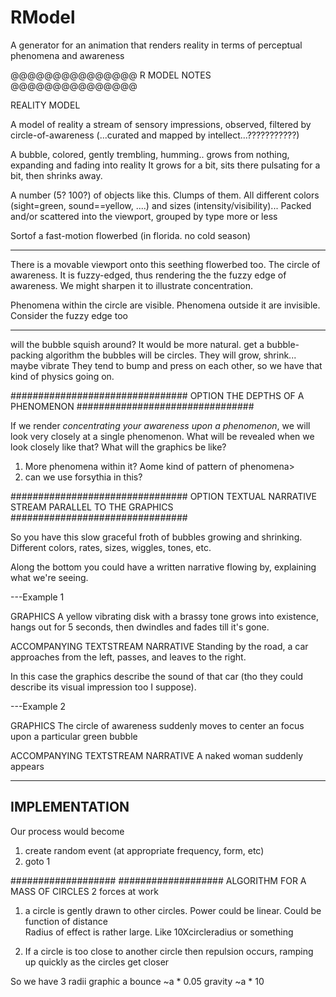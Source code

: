 # RModel
A generator for an animation that renders reality in terms of perceptual phenomena and awareness

@@@@@@@@@@@@@@@
R MODEL NOTES
@@@@@@@@@@@@@@@

REALITY MODEL

A model of reality
a stream of sensory impressions, observed, filtered by circle-of-awareness (...curated and mapped by intellect...???????????)

A bubble, colored, gently trembling, humming.. grows from nothing, expanding and fading into reality
It grows for a bit, sits there pulsating for a bit, then shrinks away.

A number (5? 100?) of objects like this. Clumps of them. 
All different colors (sight=green, sound==yellow, ....) and sizes (intensity/visibility)...
Packed and/or scattered into the viewport, grouped by type more or less

Sortof a fast-motion flowerbed (in florida. no cold season)

---
There is a movable viewport onto this seething flowerbed too. 
The circle of awareness. 
It is fuzzy-edged, thus rendering the the fuzzy edge of awareness. 
We might sharpen it to illustrate concentration.

Phenomena within the circle are visible. 
Phenomena outside it are invisible. 
Consider the fuzzy edge too 

----

will the bubble squish around? It would be more natural.
get a bubble-packing algorithm
the bubbles will be circles. They will grow, shrink... maybe vibrate
They tend to bump and press on each other, so we have that kind of physics going on.

################################
OPTION
THE DEPTHS OF A PHENOMENON
################################

If we render *concentrating your awareness upon a phenomenon*, we will look very closely at a single phenomenon. What will be revealed when we look closely like that? What will the graphics be like?

1) More phenomena within it? Aome kind of pattern of phenomena>
2) can we use forsythia in this?

################################
OPTION
TEXTUAL NARRATIVE STREAM PARALLEL TO THE GRAPHICS
################################

So you have this slow graceful froth of bubbles growing and shrinking. Different colors, rates, sizes, wiggles, tones, etc.

Along the bottom you could have a written narrative flowing by, explaining what we're seeing.

---Example 1

  GRAPHICS
      A yellow vibrating disk with a brassy tone grows into existence, hangs out for 5 seconds, then dwindles and fades till it's gone.

  ACCOMPANYING TEXTSTREAM NARRATIVE
      Standing by the road, a car approaches from the left, passes, and leaves to the right.

In this case the graphics describe the sound of that car (tho they could describe its visual impression too I suppose).

---Example 2

  GRAPHICS
     The circle of awareness suddenly moves to center an focus upon a particular green bubble
     
  ACCOMPANYING TEXTSTREAM NARRATIVE
     A naked woman suddenly appears 

-------------
IMPLEMENTATION
-------------

Our process would become

  1) create random event (at appropriate frequency, form, etc)
  2) goto 1
  
###################
###################
ALGORITHM FOR A MASS OF CIRCLES
2 forces at work
1. a circle is gently drawn to other circles. 
  Power could be linear. Could be function of distance  
  Radius of effect is rather large. Like 10Xcircleradius or something
  
2. If a circle is too close to another circle then repulsion occurs, 
  ramping up quickly as the circles get closer 
  
So we have 3 radii
  graphic a
  bounce  ~a * 0.05
  gravity ~a * 10 
 



